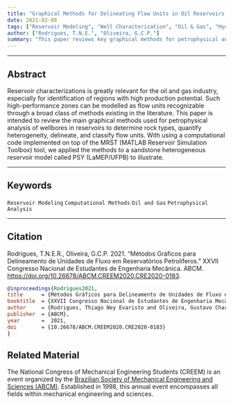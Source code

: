 ```yaml
---
title: "Graphical Methods for Delineating Flow Units in Oil Reservoirs: Concepts and Applications" 
date: 2021-02-08
tags: ["Reservoir Modeling", "Well Characterization", "Oil & Gas", "Hydraulic Flow Unit", "MRST", "Petrophysics", "Porous Medium"]
author: ["Rodrigues, T.N.E.", "Oliveira, G.C.P."]
summary: "This paper reviews key graphical methods for petrophysical analysis aimed at identifying and classifying flow units in reservoirs."
---
```


---

## Abstract

Reservoir characterizations is greatly relevant for the oil and gas industry, especially for identification of regions with high production potential. Such high-performance zones can be modelled as flow units recognizable through a broad class of methods existing in the literature. This paper is intended to review the main graphical methods used for petrophysical analysis of wellbores in reservoirs to determine rock types, quantify heterogeneity, delineate, and classify flow units. With using a computational code implemented on top of the MRST (MATLAB Reservoir Simulation Toolbox) tool, we applied the methods to a sandstone heterogeneous reservoir model called PSY (LaMEP/UFPB) to illustrate.

---

## Keywords

`Reservoir Modeling` `Computational Methods` `Oil and Gas` `Petrophysical Analysis`

---

## Citation

Rodrigues, T.N.E.R., Oliveira, G.C.P. 2021. “Métodos Gráficos para Delineamento de Unidades de Fluxo em Reservatórios Petrolíferos.” XXVII Congresso Nacional de Estudantes de Engenharia Mecânica. ABCM. https://doi.org/10.26678/ABCM.CREEM2020.CRE2020-0183.

```BibTeX
@inproceedings{Rodrigues2021,
title      = {Métodos Gráficos para Delineamento de Unidades de Fluxo em Reservatórios Petrolíferos},
booktitle  = {XXVII Congresso Nacional de Estudantes de Engenharia Mecânica},
author     = {Rodrigues, Thiago Ney Evaristo and Oliveira, Gustavo Charles Peixoto de},
publisher  = {ABCM},
year       =  2021,
doi        = {10.26678/ABCM.CREEM2020.CRE2020-0183}
}
```

## Related Material

The National Congress of Mechanical Engineering Students (CREEM) is an event organized by the [Brazilian Society of Mechanical Engineering and Sciences (ABCM)](https://abcm.org.br/). Established in 1998, this annual event encompasses all fields within mechanical engineering and sciences.


